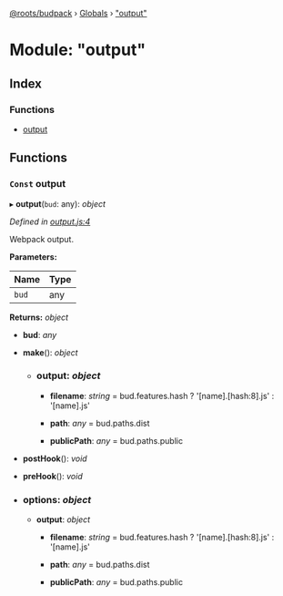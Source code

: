 [@roots/budpack](../README.md) › [Globals](../globals.md) › ["output"](_output_.md)

# Module: "output"

## Index

### Functions

* [output](_output_.md#const-output)

## Functions

### `Const` output

▸ **output**(`bud`: any): *object*

*Defined in [output.js:4](https://github.com/roots/bud-support/blob/a7a0906/src/budpack/builder/webpack/output.js#L4)*

Webpack output.

**Parameters:**

Name | Type |
------ | ------ |
`bud` | any |

**Returns:** *object*

* **bud**: *any*

* **make**(): *object*

  * ### **output**: *object*

    * **filename**: *string* = bud.features.hash
        ? '[name].[hash:8].js'
        : '[name].js'

    * **path**: *any* = bud.paths.dist

    * **publicPath**: *any* = bud.paths.public

* **postHook**(): *void*

* **preHook**(): *void*

* ### **options**: *object*

  * **output**: *object*

    * **filename**: *string* = bud.features.hash
        ? '[name].[hash:8].js'
        : '[name].js'

    * **path**: *any* = bud.paths.dist

    * **publicPath**: *any* = bud.paths.public
